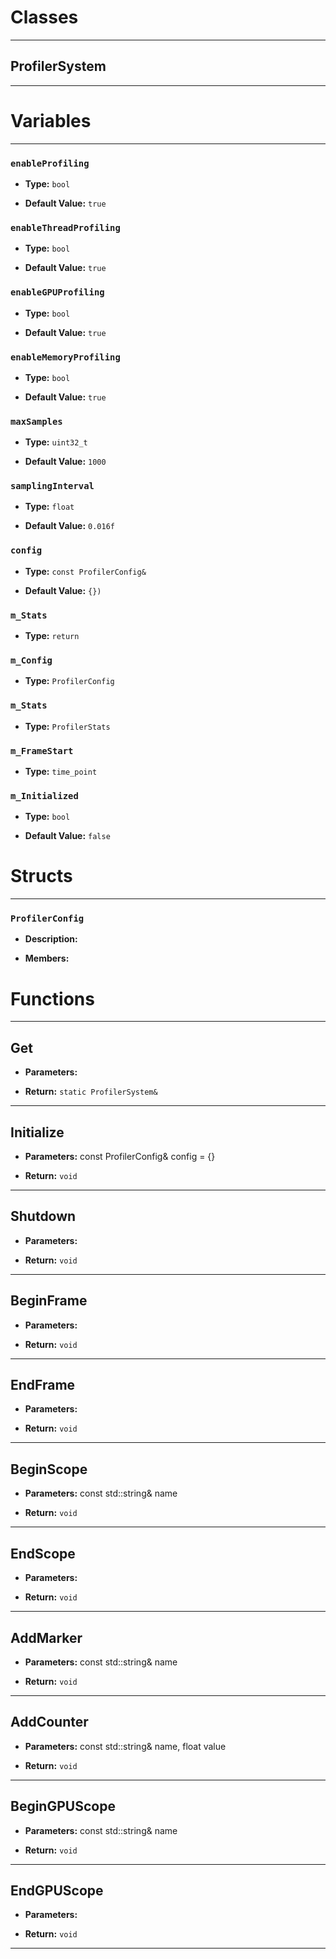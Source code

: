 # Classes
---

## ProfilerSystem
---




# Variables
---

### `enableProfiling`

- **Type:** `bool`

- **Default Value:** `true`



### `enableThreadProfiling`

- **Type:** `bool`

- **Default Value:** `true`



### `enableGPUProfiling`

- **Type:** `bool`

- **Default Value:** `true`



### `enableMemoryProfiling`

- **Type:** `bool`

- **Default Value:** `true`



### `maxSamples`

- **Type:** `uint32_t`

- **Default Value:** `1000`



### `samplingInterval`

- **Type:** `float`

- **Default Value:** `0.016f`



### `config`

- **Type:** `const ProfilerConfig&`

- **Default Value:** `{})`



### `m_Stats`

- **Type:** `return`



### `m_Config`

- **Type:** `ProfilerConfig`



### `m_Stats`

- **Type:** `ProfilerStats`



### `m_FrameStart`

- **Type:** `time_point`



### `m_Initialized`

- **Type:** `bool`

- **Default Value:** `false`




# Structs
---

### `ProfilerConfig`

- **Description:** 

- **Members:**




# Functions
---

## Get



- **Parameters:** 

- **Return:** `static ProfilerSystem&`

---

## Initialize



- **Parameters:** const ProfilerConfig& config = {}

- **Return:** `void`

---

## Shutdown



- **Parameters:** 

- **Return:** `void`

---

## BeginFrame



- **Parameters:** 

- **Return:** `void`

---

## EndFrame



- **Parameters:** 

- **Return:** `void`

---

## BeginScope



- **Parameters:** const std::string& name

- **Return:** `void`

---

## EndScope



- **Parameters:** 

- **Return:** `void`

---

## AddMarker



- **Parameters:** const std::string& name

- **Return:** `void`

---

## AddCounter



- **Parameters:** const std::string& name, float value

- **Return:** `void`

---

## BeginGPUScope



- **Parameters:** const std::string& name

- **Return:** `void`

---

## EndGPUScope



- **Parameters:** 

- **Return:** `void`

---
